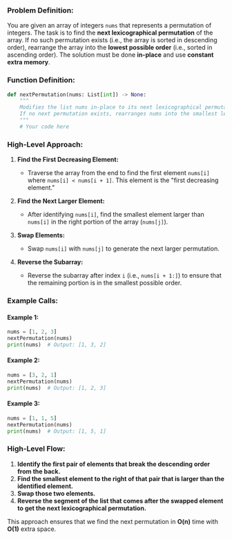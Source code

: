 ### Problem Definition:
You are given an array of integers `nums` that represents a permutation of integers. The task is to find the **next lexicographical permutation** of the array. If no such permutation exists (i.e., the array is sorted in descending order), rearrange the array into the **lowest possible order** (i.e., sorted in ascending order). The solution must be done **in-place** and use **constant extra memory**.

### Function Definition:

```python
def nextPermutation(nums: List[int]) -> None:
    """
    Modifies the list nums in-place to its next lexicographical permutation.
    If no next permutation exists, rearranges nums into the smallest lexicographical order.
    """
    # Your code here
```

### High-Level Approach:
1. **Find the First Decreasing Element:**
   - Traverse the array from the end to find the first element `nums[i]` where `nums[i] < nums[i + 1]`. This element is the "first decreasing element."

2. **Find the Next Larger Element:**
   - After identifying `nums[i]`, find the smallest element larger than `nums[i]` in the right portion of the array (`nums[j]`).

3. **Swap Elements:**
   - Swap `nums[i]` with `nums[j]` to generate the next larger permutation.

4. **Reverse the Subarray:**
   - Reverse the subarray after index `i` (i.e., `nums[i + 1:]`) to ensure that the remaining portion is in the smallest possible order.

### Example Calls:

#### Example 1:
```python
nums = [1, 2, 3]
nextPermutation(nums)
print(nums)  # Output: [1, 3, 2]
```

#### Example 2:
```python
nums = [3, 2, 1]
nextPermutation(nums)
print(nums)  # Output: [1, 2, 3]
```

#### Example 3:
```python
nums = [1, 1, 5]
nextPermutation(nums)
print(nums)  # Output: [1, 5, 1]
```

### High-Level Flow:

1. **Identify the first pair of elements that break the descending order from the back.**
2. **Find the smallest element to the right of that pair that is larger than the identified element.**
3. **Swap those two elements.**
4. **Reverse the segment of the list that comes after the swapped element to get the next lexicographical permutation.**

This approach ensures that we find the next permutation in **O(n)** time with **O(1)** extra space.
